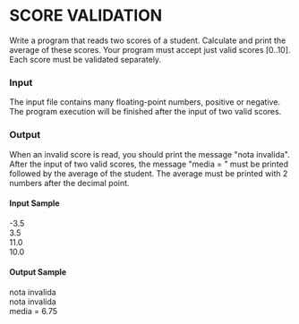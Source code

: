 # SCORE VALIDATION
Write a program that reads two scores of a student. Calculate and print the average of these scores. Your program must accept just valid scores [0..10]. Each score must be validated separately.
### Input
The input file contains many floating-point numbers​​, positive or negative. The program execution will be finished after the input of two valid scores.
### Output
When an invalid score is read, you should print the message "nota invalida".
After the input of two valid scores, the message "media = " must be printed followed by the average of the student. The average must be printed with 2 numbers after the decimal point.
#### Input Sample
-3.5  
3.5  
11.0  
10.0  
#### Output Sample
nota invalida  
nota invalida  
media = 6.75